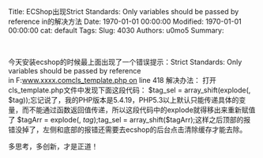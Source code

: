 Title: ECShop出现Strict Standards: Only variables should be passed by reference in的解决方法
Date: 1970-01-01 00:00:00
Modified: 1970-01-01 00:00:00
cat: default
Tags: 
Slug: 4030
Authors: u0mo5 
Summary: 

 
 


今天安装ecshop的时候最上面出现了一个错误提示：Strict Standards: Only variables should be passed by reference in F:www.xxxx.comcls_template.php on line 418
解决办法：
打开cls_template.php文件中发现下面这段代码：
$tag_sel = array_shift(explode(, $tag));忘记说了，我的PHP版本是5.4.19，PHP5.3以上默认只能传递具体的变量，而不能通过函数返回值传递，所以这段代码中的explode就得移出来重新赋值了
$tagArr = explode(, $tag);$tag_sel = array_shift($tagArr);这样之后顶部的报错没掉了，左侧和底部的报错还需要去ecshop的后台点击清除缓存才能去除。
 


多思考，多创新，才是正道！


